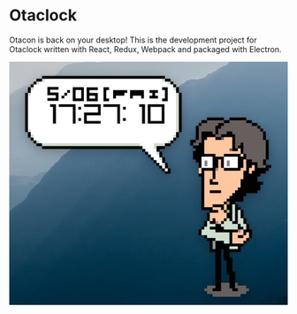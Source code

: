 # Otaclock

Otacon is back on your desktop!  This is the development project for Otaclock written with React, Redux, Webpack and packaged with Electron.

![Otaclock](./src/images/otaclock.jpg)